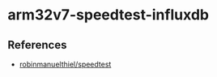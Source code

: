 # arm32v7-speedtest-influxdb


## References
* [robinmanuelthiel/speedtest](https://github.com/robinmanuelthiel/speedtest)
